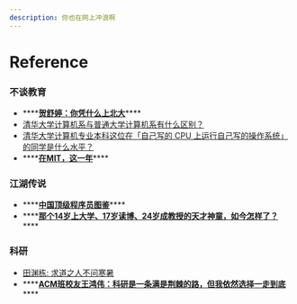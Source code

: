 ```yaml
---
description: 你也在网上冲浪啊
---
```


# Reference



### 不谈教育

* \*\*\*\*[**贺舒婷：你凭什么上北大**](https://zhuanlan.zhihu.com/p/46142208)\*\*\*\*
*  [清华大学计算机系与普通大学计算机系有什么区别？](https://www.zhihu.com/question/25715002/answer/78964059)
*  [清华大学计算机专业本科这位在「自己写的 CPU 上运行自己写的操作系统」的同学是什么水平？](https://www.zhihu.com/question/345718537/answer/822026274)
* \*\*\*\*[**在MIT，这一年**](https://zhuanlan.zhihu.com/p/89901845)\*\*\*\*

### 江湖传说

* \*\*\*\*[**中国顶级程序员图鉴**](https://zhuanlan.zhihu.com/p/85714980)\*\*\*\*
* \*\*\*\*[**那个14岁上大学、17岁读博、24岁成教授的天才神童，如今怎样了？**](https://zhuanlan.zhihu.com/p/77379156)\*\*\*\*

### 科研

* [田渊栋: 求道之人不问寒暑](https://zhuanlan.zhihu.com/p/156750846)
* \*\*\*\*[**ACM班校友王鸿伟：科研是一条满是荆棘的路，但我依然选择一走到底**](https://zhuanlan.zhihu.com/p/90912158)\*\*\*\*


